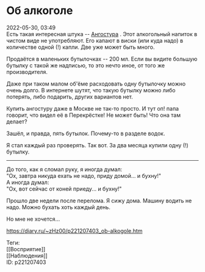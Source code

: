 Об алкоголе
============

   
 2022-05-30, 03:49   
  Есть такая интересная штука --  [Ангостура](https://ru.wikipedia.org/wiki/%D0%90%D0%BD%D0%B3%D0%BE%D1%81%D1%82%D1%83%D1%80%D0%B0_%28%D0%BD%D0%B0%D0%BF%D0%B8%D1%82%D0%BE%D0%BA%29)  . Этот алкогольный напиток в чистом виде не употребляют. Его капают в виски (или куда надо) в количестве одной (!) капли. Две уже может быть много.   
   
 Продаётся в маленьких бутылочках -- 200 мл. Если вы видите большую бутылку с такой же надписью, то это нечто иное, от того же производителя.   
   
 Даже при таком малом об'ёме расходовать одну бутылочку можно очень долго. В интернете шутят, что такую бутылку можно либо потерять, либо подарить, других вариантов нет.   
   
 Купить ангостуру даже в Москве не так-то просто. И тут оп! папа говорит, что видел её в Перекрёстке! Не может быть! Что она там делает?   
   
 Зашёл, и правда, пять бутылок. Почему-то в разделе водок.   
   
 Я стал каждый раз проверять. Так вот. За два месяца купили одну (!) бутылку.   
   
 ***   
   
 До того, как я сломал руку, я иногда думал:   
 "Ох, завтра никуда ехать не надо, приду домой... и бухну!"   
 А иногда думал:   
 "Ох, вот сейчас от коней приеду... и бухну!"   
   
 Прошло две недели после перелома. Я сижу дома. Машину водить не надо. Можно бухать хоть каждый день.   
   
 Но мне не хочется...   
    
 <https://diary.ru/~zHz00/p221207403_ob-alkogole.htm>   
   
 Теги:   
 [[Восприятие]]   
 [[Наблюдения]]   
 ID: p221207403
